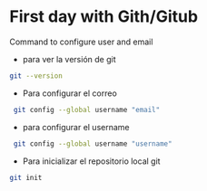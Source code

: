 # First day with Gith/Gitub

Command to configure user and email
* para ver la versión de git

```bash
git --version
```
* Para configurar el correo
```bash
 git config --global username "email"
 ```

 * para configurar el username
```bash
 git config --global username "username"
 ```

 * Para inicializar el repositorio local git
 ```bash
 git init
 ```